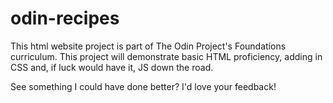 # odin-recipes
This html website project is part of The Odin Project's Foundations curriculum. This project will demonstrate basic HTML proficiency, adding in CSS and, if luck would have it, JS down the road. 

See something I could have done better? I'd love your feedback!